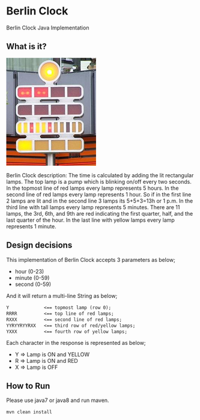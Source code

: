 # Berlin Clock
Berlin Clock Java Implementation

## What is it?

![Berlin Clock Photo](berlin_clock.jpg "Berlin Clock")

Berlin Clock description: The time is calculated by adding the lit
rectangular lamps. The top lamp is a pump which is blinking on/off every
two seconds. In the topmost line of red lamps every lamp represents 5
hours. In the second line of red lamps every lamp represents 1 hour. So
if in the first line 2 lamps are lit and in the second line 3 lamps its
5+5+3=13h or 1 p.m. In the third line with tall lamps every lamp
represents 5 minutes. There are 11 lamps, the 3rd, 6th, and 9th are red
indicating the first quarter, half, and the last quarter of the hour. In
the last line with yellow lamps every lamp represents 1 minute.​

## Design decisions

This implementation of Berlin Clock accepts 3 parameters as below;

* hour (0-23)
* minute (0-59)
* second (0-59)

And it will return a multi-line String as below;

```
Y             <== topmost lamp (row 0);
RRRR          <== top line of red lamps;
RXXX          <== second line of red lamps;
YYRYYRYYRXX   <== third row of red/yellow lamps;
YXXX          <== fourth row of yellow lamps;
```

Each character in the response is represented as below;

* Y => Lamp is ON and YELLOW
* R => Lamp is ON and RED
* X => Lamp is OFF

## How to Run

Please use java7 or java8 and run maven.

```
mvn clean install
```
